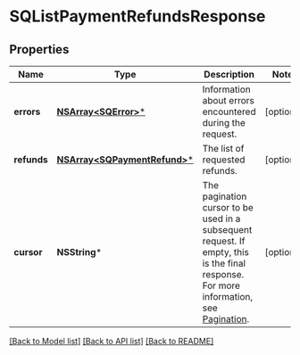 # SQListPaymentRefundsResponse

## Properties
Name | Type | Description | Notes
------------ | ------------- | ------------- | -------------
**errors** | [**NSArray&lt;SQError&gt;***](SQError.md) | Information about errors encountered during the request. | [optional] 
**refunds** | [**NSArray&lt;SQPaymentRefund&gt;***](SQPaymentRefund.md) | The list of requested refunds. | [optional] 
**cursor** | **NSString*** | The pagination cursor to be used in a subsequent request. If empty, this is the final response.  For more information, see [Pagination](https://developer.squareup.com/docs/build-basics/common-api-patterns/pagination). | [optional] 

[[Back to Model list]](../README.md#documentation-for-models) [[Back to API list]](../README.md#documentation-for-api-endpoints) [[Back to README]](../README.md)


